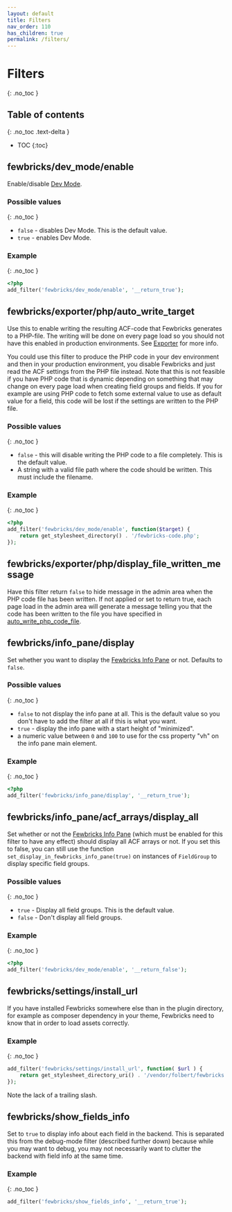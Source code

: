```yaml
---
layout: default
title: Filters
nav_order: 110
has_children: true
permalink: /filters/
---
```


# Filters
{: .no_toc }

## Table of contents
{: .no_toc .text-delta }

- TOC
{:toc}




## fewbricks/dev_mode/enable
Enable/disable [Dev Mode](/dev-mode).

### Possible values
{: .no_toc }
- `false` - disables Dev Mode. This is the default value.
- `true` - enables Dev Mode.

### Example
{: .no_toc }
```php
<?php
add_filter('fewbricks/dev_mode/enable', '__return_true');
```





## fewbricks/exporter/php/auto_write_target
Use this to enable writing the resulting ACF-code that Fewbricks generates to a PHP-file. The writing will be done on every page load so you should not have this enabled in production environments. See [Exporter](/exporter) for more info.

You could use this filter to produce the PHP code in your dev environment and then in your production environment, you disable Fewbricks and just read the ACF settings from the PHP file instead. Note that this is not feasible if you have PHP code that is dynamic depending on something that may change on every page load when creating field groups and fields. If you for example are using PHP code to fetch some external value to use as default value for a field, this code will be lost if the settings are written to the PHP file.

### Possible values
{: .no_toc }
- `false` - this will disable writing the PHP code to a file completely. This is the default value.
- A string with a valid file path where the code should be written. This must include the filename.

### Example
{: .no_toc }
```php
<?php
add_filter('fewbricks/dev_mode/enable', function($target) {
    return get_stylesheet_directory() . '/fewbricks-code.php';
});
```





## fewbricks/exporter/php/display_file_written_message
Have this filter return `false` to hide message in the admin area when the PHP code file has been written. If not
applied or set to return true, each page load in the admin area will generate a message telling you that the code has
been written to the file you have specified in  [auto_write_php_code_file](doc:auto_write_php_code_file).










## fewbricks/info_pane/display
Set whether you want to display the [Fewbricks Info Pane](/info-pane) or not. Defaults to `false`.

### Possible values
{: .no_toc }
- `false` to not display the info pane at all. This is the default value so you don't have to add the filter at all if this
is what you want.
- `true` - display the info pane with a start height of "minimized".
- a numeric value between `0` and `100` to use for the css property "vh" on the info pane main element.

### Example
{: .no_toc }
```php
<?php
add_filter('fewbricks/info_pane/display', '__return_true');
```





## fewbricks/info_pane/acf_arrays/display_all
Set whether or not the [Fewbricks Info Pane](/info-pane) (which must be enabled for this filter to have any effect) should display all ACF arrays or not. If you set this to false, you can still use the function `set_display_in_fewbricks_info_pane(true)` on instances of `FieldGroup` to display specific field groups.

### Possible values
{: .no_toc }
- `true` - Display all field groups. This is the default value.
- `false` - Don't display all field groups.

### Example
{: .no_toc }
```php
<?php
add_filter('fewbricks/dev_mode/enable', '__return_false');
```






## fewbricks/settings/install_url
If you have installed Fewbricks somewhere else than in the plugin directory, for example as composer dependency in your theme, Fewbricks need to know that in order to load assets correctly.

### Example
{: .no_toc }
```php
add_filter('fewbricks/settings/install_url', function( $url ) {
    return get_stylesheet_directory_uri() . '/vendor/folbert/fewbricks';
});
```

Note the lack of a trailing slash.




## fewbricks/show_fields_info
Set to `true` to display info about each field in the backend.
This is separated this from the debug-mode filter (described further down) because while you may want to debug, you
may not necessarily want to clutter the backend with field info at the same time.

### Example
{: .no_toc }
```php
add_filter('fewbricks/show_fields_info', '__return_true');
````
